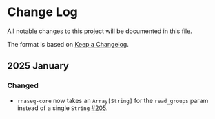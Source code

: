 # Change Log

All notable changes to this project will be documented in this file.
 
The format is based on [Keep a Changelog](http://keepachangelog.com/).
 
## 2025 January

### Changed

- `rnaseq-core` now takes an `Array[String]` for the `read_groups` param instead of a single `String` [#205](https://github.com/stjudecloud/workflows/pull/205).
